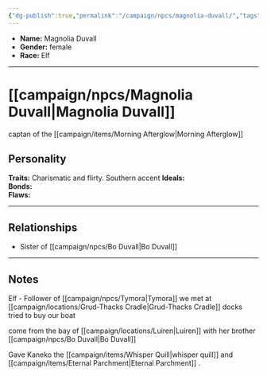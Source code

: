 ```yaml
---
{"dg-publish":true,"permalink":"/campaign/npcs/magnolia-duvall/","tags":["character","npc"],"noteIcon":"","created":"2025-10-26T12:25:19.403-07:00","updated":"2025-10-27T16:38:03.628-07:00"}
---
```



<p><span><ul>
<li dir="auto"><strong>Name:</strong> Magnolia Duvall</li>
<li dir="auto"><strong>Gender:</strong> female</li>
<li dir="auto"><strong>Race:</strong> Elf</li>
</ul></span></p>

---

# [[campaign/npcs/Magnolia Duvall\|Magnolia Duvall]]
captan of the [[campaign/items/Morning Afterglow\|Morning Afterglow]]

## Personality
**Traits:**  Charismatic and flirty. Southern accent
**Ideals:**  
**Bonds:**  
**Flaws:**  

---

## Relationships
- Sister of [[campaign/npcs/Bo Duvall\|Bo Duvall]]

---

## Notes
Elf - Follower of [[campaign/npcs/Tymora\|Tymora]]
we met at [[campaign/locations/Grud-Thacks Cradle\|Grud-Thacks Cradle]] docks
tried to buy our boat

come from the bay of [[campaign/locations/Luiren\|Luiren]]  with her brother [[campaign/npcs/Bo Duvall\|Bo Duvall]]

Gave Kaneko the [[campaign/items/Whisper Quill\|whisper quill]] and [[campaign/items/Eternal Parchment\|Eternal Parchment]] .